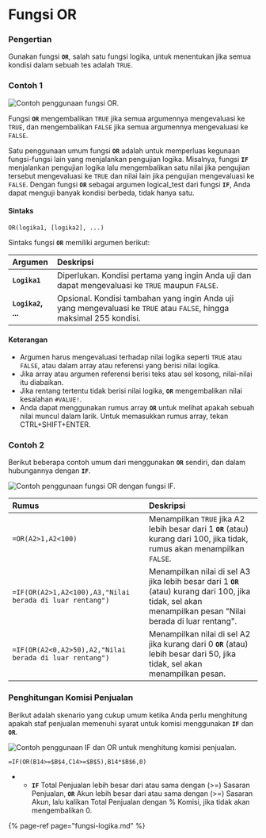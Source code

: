 # Fungsi OR

### Pengertian

Gunakan fungsi **`OR`**, salah satu fungsi logika, untuk menentukan jika semua kondisi dalam sebuah tes adalah `TRUE`.



### Contoh 1

![Contoh penggunaan fungsi OR.](https://support.content.office.net/id-id/media/d68e210e-aa81-4806-a4b6-12576ce832a4.png)

Fungsi **`OR`** mengembalikan `TRUE` jika semua argumennya mengevaluasi ke `TRUE`, dan mengembalikan `FALSE` jika semua argumennya mengevaluasi ke `FALSE`.

Satu penggunaan umum fungsi **`OR`** adalah untuk memperluas kegunaan fungsi-fungsi lain yang menjalankan pengujian logika. Misalnya, fungsi **`IF`** menjalankan pengujian logika lalu mengembalikan satu nilai jika pengujian tersebut mengevaluasi ke `TRUE` dan nilai lain jika pengujian mengevaluasi ke `FALSE`. Dengan fungsi **`OR`** sebagai argumen logical\_test dari fungsi **`IF`**, Anda dapat menguji banyak kondisi berbeda, tidak hanya satu.

#### **Sintaks**

```text
OR(logika1, [logika2], ...)
```

Sintaks fungsi **`OR`** memiliki argumen berikut:

| **Argumen** | **Deskripsi** |
| :--- | :--- |
| **`Logika1`** | Diperlukan. Kondisi pertama yang ingin Anda uji dan dapat mengevaluasi ke `TRUE` maupun `FALSE`. |
| **`Logika2`, ...** | Opsional. Kondisi tambahan yang ingin Anda uji yang mengevaluasi ke `TRUE` atau `FALSE`, hingga maksimal 255 kondisi. |

#### **Keterangan**

* Argumen harus mengevaluasi terhadap nilai logika seperti `TRUE` atau `FALSE`, atau dalam array atau referensi yang berisi nilai logika.
* Jika array atau argumen referensi berisi teks atau sel kosong, nilai-nilai itu diabaikan.
* Jika rentang tertentu tidak berisi nilai logika, **`OR`** mengembalikan nilai kesalahan `#VALUE!`.
* Anda dapat menggunakan rumus array **`OR`** untuk melihat apakah sebuah nilai muncul dalam larik. Untuk memasukkan rumus array, tekan CTRL+SHIFT+ENTER.

### Contoh 2

Berikut beberapa contoh umum dari menggunakan **`OR`** sendiri, dan dalam hubungannya dengan **`IF`**.

![Contoh penggunaan fungsi OR dengan fungsi IF.](https://support.content.office.net/id-id/media/f331ccff-906c-4c3d-aa07-091127f50a1d.png)

| **Rumus** | **Deskripsi** |
| :--- | :--- |
| `=OR(A2>1,A2<100)` | Menampilkan `TRUE` jika A2 lebih besar dari 1 **`OR`** \(atau\) kurang dari 100, jika tidak, rumus akan menampilkan `FALSE`. |
| `=IF(OR(A2>1,A2<100),A3,"Nilai berada di luar rentang")` | Menampilkan nilai di sel A3 jika lebih besar dari 1 **`OR`** \(atau\) kurang dari 100, jika tidak, sel akan menampilkan pesan "Nilai berada di luar rentang". |
| `=IF(OR(A2<0,A2>50),A2,"Nilai berada di luar rentang")` | Menampilkan nilai di sel A2 jika kurang dari 0 **`OR`** \(atau\) lebih besar dari 50, jika tidak, sel akan menampilkan pesan. |

### **Penghitungan Komisi Penjualan**

Berikut adalah skenario yang cukup umum ketika Anda perlu menghitung apakah staf penjualan memenuhi syarat untuk komisi menggunakan **`IF`** dan **`OR`**.

![Contoh penggunaan IF dan OR untuk menghitung komisi penjualan.](https://support.content.office.net/id-id/media/66a0b795-7c88-4467-b64b-b4448c8c48ac.png)

```text
=IF(OR(B14>=$B$4,C14>=$B$5),B14*$B$6,0) 
```

* - **`IF`** Total Penjualan lebih besar dari atau sama dengan \(&gt;=\) Sasaran Penjualan, **`OR`** Akun lebih besar dari atau sama dengan \(&gt;=\) Sasaran Akun, lalu kalikan Total Penjualan dengan % Komisi, jika tidak akan mengembalikan 0.

{% page-ref page="fungsi-logika.md" %}

